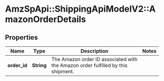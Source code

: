 # AmzSpApi::ShippingApiModelV2::AmazonOrderDetails

## Properties
Name | Type | Description | Notes
------------ | ------------- | ------------- | -------------
**order_id** | **String** | The Amazon order ID associated with the Amazon order fulfilled by this shipment. | 

